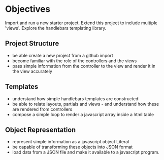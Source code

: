# Objectives

Import and run a new starter project. Extend this project to include multiple 'views'. Explore the handlebars templating library.

## Project Structure

- be able create a new project from a github import
- become familiar with the role of the controllers and the views
- pass simple information from the controller to the view and render it in the view accurately

## Templates

- understand how simple handlebars templates are constructed
- be able to relate layouts, partials and views - and understand how these are rendered from controllers
- compose a simple loop to render a javascript array inside a html table

## Object Representation

- represent simple information as a javascript object Literal
- be capable of transforming these objects into JSON format
- load data from a JSON file and make it available to a javascript program.
